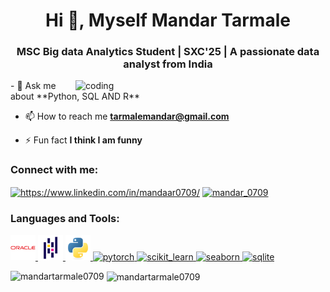 

<h1 align="center">Hi 👋, Myself Mandar Tarmale</h1>
<h3 align="center">MSC Big data Analytics Student | SXC'25 | A passionate data analyst from India</h3>

<img align="right" alt="coding" width="400" src="[https://www.google.com/imgres?imgurl=https%3A%2F%2Fcdnl.iconscout.com%2Flottie%2Fpremium%2Fthumb%2Fdata-analysis-processing-4209908-3505413.gif&tbnid=bwm3abtRDM5u_M&vet=12ahUKEwjCtpzVj4eCAxWszaACHYy8AcQQMygFegQIARBf..i&imgrefurl=https%3A%2F%2Ficonscout.com%2Flotties%2Fstatistical-analysis&docid=YK9biN9PFAbxbM&w=689&h=401&q=simple%20gif%20for%20data%20analyst&hl=en-GB&ved=2ahUKEwjCtpzVj4eCAxWszaACHYy8AcQQMygFegQIARBf](https://www.google.com/imgres?imgurl=https%3A%2F%2Frepository-images.githubusercontent.com%2F462900780%2F0a10af70-6cbf-46df-9071-0ff586a3b1d6&tbnid=e9hPImsTmTzH1M&vet=12ahUKEwiY_t31kIeCAxWjQGwGHTQJCQAQMygBegQIARBP..i&imgrefurl=https%3A%2F%2Fgithub.com%2Ftopics%2Fgifs%3Fo%3Ddesc%26s%3Dupdated&docid=xT3pU1tmgPb2_M&w=480&h=270&q=animated%20gif%20for%20github%20readme&hl=en-GB&ved=2ahUKEwiY_t31kIeCAxWjQGwGHTQJCQAQMygBegQIARBP)">
- 💬 Ask me about **Python, SQL AND R**

- 📫 How to reach me **tarmalemandar@gmail.com**

- ⚡ Fun fact **I think I am funny**

<h3 align="left">Connect with me:</h3>
<p align="left">
<a href="https://linkedin.com/in/https://www.linkedin.com/in/mandaar0709/" target="blank"><img align="center" src="https://raw.githubusercontent.com/rahuldkjain/github-profile-readme-generator/master/src/images/icons/Social/linked-in-alt.svg" alt="https://www.linkedin.com/in/mandaar0709/" height="30" width="40" /></a>
<a href="https://instagram.com/mandar_0709" target="blank"><img align="center" src="https://raw.githubusercontent.com/rahuldkjain/github-profile-readme-generator/master/src/images/icons/Social/instagram.svg" alt="mandar_0709" height="30" width="40" /></a>
</p>

<h3 align="left">Languages and Tools:</h3>
<p align="left"> <a href="https://www.oracle.com/" target="_blank" rel="noreferrer"> <img src="https://raw.githubusercontent.com/devicons/devicon/master/icons/oracle/oracle-original.svg" alt="oracle" width="40" height="40"/> </a> <a href="https://pandas.pydata.org/" target="_blank" rel="noreferrer"> <img src="https://raw.githubusercontent.com/devicons/devicon/2ae2a900d2f041da66e950e4d48052658d850630/icons/pandas/pandas-original.svg" alt="pandas" width="40" height="40"/> </a> <a href="https://www.python.org" target="_blank" rel="noreferrer"> <img src="https://raw.githubusercontent.com/devicons/devicon/master/icons/python/python-original.svg" alt="python" width="40" height="40"/> </a> <a href="https://pytorch.org/" target="_blank" rel="noreferrer"> <img src="https://www.vectorlogo.zone/logos/pytorch/pytorch-icon.svg" alt="pytorch" width="40" height="40"/> </a> <a href="https://scikit-learn.org/" target="_blank" rel="noreferrer"> <img src="https://upload.wikimedia.org/wikipedia/commons/0/05/Scikit_learn_logo_small.svg" alt="scikit_learn" width="40" height="40"/> </a> <a href="https://seaborn.pydata.org/" target="_blank" rel="noreferrer"> <img src="https://seaborn.pydata.org/_images/logo-mark-lightbg.svg" alt="seaborn" width="40" height="40"/> </a> <a href="https://www.sqlite.org/" target="_blank" rel="noreferrer"> <img src="https://www.vectorlogo.zone/logos/sqlite/sqlite-icon.svg" alt="sqlite" width="40" height="40"/> </a> </p>

<p><img align="left" src="https://github-readme-stats.vercel.app/api/top-langs?username=mandartarmale0709&show_icons=true&locale=en&layout=compact" alt="mandartarmale0709" /></p>

<p>&nbsp;<img align="center" src="https://github-readme-stats.vercel.app/api?username=mandartarmale0709&show_icons=true&locale=en" alt="mandartarmale0709" /></p>

